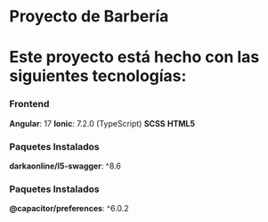 # Proyecto de Barbería
# Este proyecto está hecho con las siguientes tecnologías:

### Frontend
   **Angular**: 17
   **Ionic**: 7.2.0 (TypeScript)
   **SCSS**
   **HTML5**


### Paquetes Instalados
   **darkaonline/l5-swagger**: ^8.6

### Paquetes Instalados
   **@capacitor/preferences**: ^6.0.2
